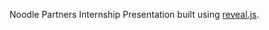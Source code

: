 Noodle Partners Internship Presentation built using <a href='https://github.com/hakimel/reveal.js/'>reveal.js</a>.
